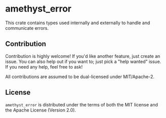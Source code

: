 # amethyst_error

This crate contains types used internally and externally to handle and communicate errors.

## Contribution

Contribution is highly welcome! If you'd like another
feature, just create an issue. You can also help
out if you want to; just pick a "help wanted" issue.
If you need any help, feel free to ask!

All contributions are assumed to be dual-licensed under
MIT/Apache-2.

## License

`amethyst_error` is distributed under the terms of both the MIT
license and the Apache License (Version 2.0).
